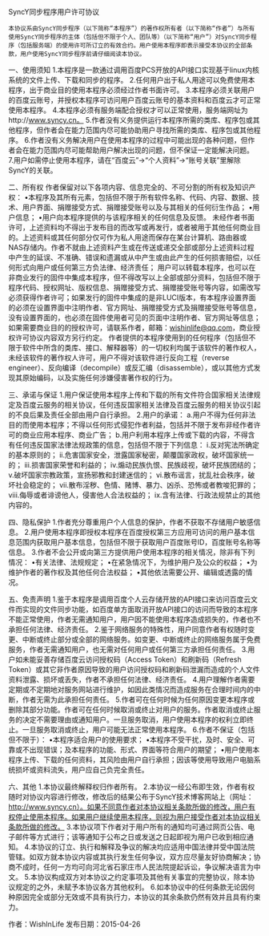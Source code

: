 SyncY同步程序用户许可协议

	本协议系由SyncY同步程序（以下简称“本程序”）的著作权所有者（以下简称“作者”）与所有使用SyncY同步程序的主体（包括但不限于个人、团队等）（以下简称“用户”）对SyncY同步程序（包括服务端）的使用许可所订立的有效合约。用户使用本程序即表示接受本协议的全部条款，用户使用SyncY同步程序前请仔细阅读本协议。

一、使用须知
	1.本程序是一款通过调用百度PCS开放的API接口实现基于linux内核系统的文件上传、下载和同步的程序。
	2.任何用户出于私人用途可以免费使用本程序，出于商业目的使用本程序必须经过作者书面许可。
	3.本程序必须关联用户的百度云账号，并授权本程序可访问用户百度云账号的基本资料和百度云才可正常使用本程序。
	4.本程序必须有服务端配合授权才可以正常使用，服务端网址为http://www.syncy.cn。
	5.作者没有义务提供运行本程序所需的类库、程序包或其他程序，但作者会在能力范围内尽可能协助用户寻找所需的类库、程序包或其他程序。
	6.作者没有义务解决用户在使用本程序的过程中可能出现的各种问题，但作者会在能力范围内尽可能帮助用户解决出现的问题，但不保证一定能解决问题。
	7.用户如需停止使用本程序，请在“百度云”->“个人资料”->“账号关联”里解除SyncY的关联。

二、所有权
	作者保留对以下各项内容、信息完全的、不可分割的所有权及知识产权：
		•本程序及其所有元素，包括但不限于所有软件名称、代码、内容、数据、技术、用户界面、捐赠接受方式、捐赠接受账号以及与其相关的任何衍生作品；
		•用户信息；
		•用户向本程序提供的与该程序相关的任何信息及反馈。
	未经作者书面许可，上述资料均不得出于发布目的而改写或再发行，或者被用于其他任何商业目的。上述资料或其任何部分仅可作为私人用途而保存在某台计算机、路由器或NAS存储内。作者不就由上述资料产生或在传送或递交全部或部分上述资料过程中产生的延误、不准确、错误和遗漏或从中产生或由此产生的任何损害赔偿，以任何形式向用户或任何第三方负法律、经济责任；
	用户可以转载本程序，也可以在非商业发行的固件中集成本程序，但不得改写以上全部或部分资料，包括但不限于程序代码、授权网址、版权信息、捐赠接受方式、捐赠接受账号等内容，如需改写必须获得作者许可；如果发行的固件中集成的是非LUCI版本，有本程序设置界面的必须在设置界面中注明作者、官方网址、捐赠接受方式及捐赠接受账号等信息，没有设置界面的，也必须在固件使用者可见的页面中注明作者、官方网址等信息；
	如果需要商业目的的授权许可，请联系作者，邮箱：wishinlife@qq.com，商业授权许可协议内容双方另行约定。
	作者提供的本程序使用到的任何程序（包括但不限于软件中所含的类库、接口、解释器等）的一切权利均属于该软件的著作权人，未经该软件的著作权人许可，用户不得对该软件进行反向工程（reverse engineer）、反向编译（decompile）或反汇编（disassemble），或以其他方式发现其原始编码，以及实施任何涉嫌侵害著作权的行为。

三、承诺与保证
	1.用户保证使用本程序上传和下载的所有文件符合国家相关法律规定及百度云服务的相关协议，任何违反国家相关法律及百度云服务的相关协议引起的不良后果及责任全部由用户自行承担。
	2.用户的承诺：
		a.用户不得为任何非法目的而使用本程序；不得以任何形式侵犯作者利益，包括并不限于发布非经作者许可的商业应用本程序、商业广告；
		b.用户利用本程序上传或下载的内容，不得含有任何违反国家法律法规政策的信息，包括但不限于下列信息：
			i.反对宪法所确定的基本原则的；
			ii.危害国家安全，泄露国家秘密，颠覆国家政权，破坏国家统一的；
			iii.损害国家荣誉和利益的；
			iv.煽动民族仇恨、民族歧视，破坏民族团结的；
			v.破坏国家宗教政策，宣扬邪教和封建迷信的；
			vi.散布谣言，扰乱社会秩序，破坏社会稳定的；
			vii.散布淫秽、色情、赌博、暴力、凶杀、恐怖或者教唆犯罪的；
			viii.侮辱或者诽谤他人，侵害他人合法权益的；
			ix.含有法律、行政法规禁止的其他内容的。

四、隐私保护
	1.作者充分尊重用户个人信息的保护，作者不获取不存储用户敏感信息。
	2.用户使用本程序即授权本程序在百度授权第三方应用可访问的用户基本信息范围内获取用户基本信息，包括但不限于获取用户百度账号ID，百度账号名称等信息。
	3.作者不会公开或向第三方提供用户使用本程序的相关情况，除非有下列情况：
		•有关法律、法规规定；
		•在紧急情况下，为维护用户及公众的权益；
		•为维护作者的著作权及其他任何合法权益；
		•其他依法需要公开、编辑或透露的情况。

五、免责声明
	1.鉴于本程序是调用百度个人云存储开放的API接口来访问百度云文件而实现的文件同步功能，如百度单方面取消开放API接口的访问而导致的本程序不能正常使用，作者无需通知用户，用户因不能使用本程序造成损失的，作者也不承担任何法律、经济责任。
	2.鉴于网络服务的特殊性，用户同意作者有权随时变更、中断或终止部分或全部的网络服务。如变更、中断或终止的网络服务属于免费服务，作者无需通知用户，也无需对任何用户或任何第三方承担任何责任。
	3.用户如未能妥善存储百度云访问授权码（Access Token）和刷新码（Refresh Token）或其它非作者原因导致的用户访问授权码和刷新码泄漏而造成的个人文件资料泄露、损坏或丢失，作者不承担任何法律、经济责任。
	4.用户理解作者需要定期或不定期地对服务网站进行维护，如因此类情况而造成服务在合理时间内的中断，作者无需为此承担任何责任。
	5.作者可在任何时候为任何原因变更本程序或删除其部分功能。作者可在任何时候取消或终止对用户的服务。作者取消或终止服务的决定不需要理由或通知用户。一旦服务取消，用户使用本程序的权利立即终止。一旦服务取消或终止，用户可能无法正常使用本程序。
	6.作者不保证（包括但不限于）：
		•本程序适合用户的使用要求；
		•本程序不受干扰，及时、安全、可靠或不出现错误；及本程序的功能、形式、界面等符合用户的期望；
		•用户使用本程序上传、下载的任何资料，其风险由用户自行承担；因该等使用导致用户电脑系统损坏或资料流失，用户应自己负完全责任。

六、其他
	1.本协议最终解释权归作者所有。 
	2.本协议一经公布即生效，作者有权随时对协议内容进行修改，修改后的结果公布于SyncY技术博客网站上（网址：http://www.syncy.cn）。如果不同意作者对本协议相关条款所做的修改，用户有权停止使用本程序。如果用户继续使用本程序，则视为用户接受作者对本协议相关条款所做的修改。
	3.本协议项下作者对于用户所有的通知均可通过网页公告、电子邮件等方式进行；该等通知于公布之日或发送之日起即视为用户已收到相应通知。
	4.本协议的订立、执行和解释及争议的解决均应适用中国法律并受中国法院管辖。如双方就本协议内容或其执行发生任何争议，双方应尽量友好协商解决；协商不成时，任何一方均可向河北省石家庄市人民法院提起诉讼，争议解决语言为中文。
	5.本协议构成双方对本协议之约定事项及其他有关事宜的完整协议，除本协议规定的之外，未赋予本协议各方其他权利。
	6.如本协议中的任何条款无论因何种原因完全或部分无效或不具有执行力，本协议的其余条款仍然有效并且具有约束力。

作者：WishInLife
发布日期：2015-04-26
